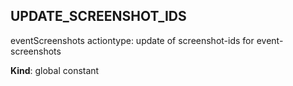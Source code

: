<a id="update95screenshot95ids"></a>

## UPDATE_SCREENSHOT_IDS
eventScreenshots actiontype: update of screenshot-ids for event-screenshots

**Kind**: global constant  
